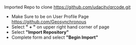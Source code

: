 Imported Repo to clone https://github.com/udacity/qrcode.git
- Make Sure to be on User Profile Page https://github.com/Geosynchronous
- Select **" + "** on upper right hand corner of page
- Select **"Import Repository"**
- Complete form and select **"Begin Import"**
